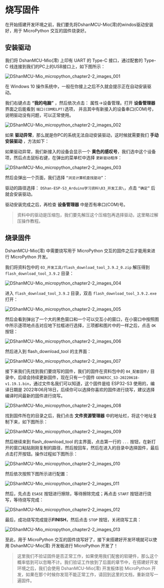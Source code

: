 # 烧写固件

在开始搭建开发环境之前，我们要先将DshanMCU-Mio(澪)的windos驱动安装好，用于 MicroPython 交互的固件烧录好。

## 安装驱动

我们将 DshanMCU-Mio(澪) 上印有 UART 的 Type-C 接口，通过配套的 Type-C 线连接到我们的PC上的USB接口上，如下图所示：

![DShanMCU-Mio_micropython_chapter2-2_images_001](_images/chapter2_images/DShanMCU-Mio_micropython_chapter2-2_images_001.jpg)

在 Windows 10 操作系统中，一般在你接上之后不久就会提示正在自动安装驱动。

我们右键点击 **“我的电脑”** ，然后依次点击： 属性->设备管理。打开 **设备管理器** 界面之后能看到 `端口(COM和LPT)`选项， 并且其中有新接入的设备串口(COM)号，说明驱动没有问题，可以正常使用。

![DShanMCU-Mio_micropython_chapter2-2_images_002](_images/chapter2_images/DShanMCU-Mio_micropython_chapter2-2_images_002.jpg)


如果 **驱动异常**，那么就是你PC的系统无法自动安装驱动，这时候就需要我们 **手动安装驱动** ，方法如下：

如果驱动异常，我们新接入的设备会显示一个 **黄色的感叹号**，我们选中这个设备项，然后点击鼠标右键，在弹出的菜单栏中选择 `更新驱动程序`：

![DShanMCU-Mio_micropython_chapter2-2_images_003](_images/chapter2_images/DShanMCU-Mio_micropython_chapter2-2_images_003.jpg)

然后会弹出一个页面，我们选择 `“浏览计算机查找驱动”`：

驱动的路径选择： `DShan-ESP-S3_Arduino学习资料\03_开发工具\`，点击 `“确定”` 后就会安装驱动。


驱动安装完成之后，再检查 **设备管理器** 中是否有串口(COM)号。

> 资料中的驱动是压缩包，我们要先解压这个压缩包再选择驱动，这里略过解压操作教程。

## 烧录固件

DshanMCU-Mio(澪) 中需要烧写用于 MicroPython 交互的固件之后才能用来进行 MicroPython 开发。

我们将资料包中的 `03_开发工具/flash_download_tool_3.9.2_0.zip` 解压得到 `flash_download_tool_3.9.2` 目录：

![DShanMCU-Mio_micropython_chapter2-2_images_004](_images/chapter2_images/DShanMCU-Mio_micropython_chapter2-2_images_004.jpg)

进入 `flash_download_tool_3.9.2` 目录，双击 `flash_download_tool_3.9.2.exe` 打开：

![DShanMCU-Mio_micropython_chapter2-2_images_005](_images/chapter2_images/DShanMCU-Mio_micropython_chapter2-2_images_005.jpg)

然后会看到弹出了一个大的黑色窗口和一个可以交互小的窗口，在小窗口中按照图中所示逐项地点击对应地下拉框进行选择，三项都和图片中的一样之后，点击 `OK` 按钮：

![DShanMCU-Mio_micropython_chapter2-2_images_006](_images/chapter2_images/DShanMCU-Mio_micropython_chapter2-2_images_006.jpg)

然后进入到 flash_download_tool 的主界面：

![DShanMCU-Mio_micropython_chapter2-2_images_007](_images/chapter2_images/DShanMCU-Mio_micropython_chapter2-2_images_007.jpg)

接下来我们先找到我们要烧写的固件，我们的固件在资料包中的 `04_配套固件/` 目录中，后续会持续更新固件，现在只有一个固件 `GENERIC_S3-20220618-v1.19.1.bin`，通过文件名我们可以知道，这个固件是给 ESP32-S3 使用的，编译日期是 2022年06月18日，后续你可以选择你喜欢的固件进行烧写，建议选择编译时间最新的固件进行烧写。

![DShanMCU-Mio_micropython_chapter2-2_images_008](_images/chapter2_images/DShanMCU-Mio_micropython_chapter2-2_images_008.jpg)

找到固件所在的目录之后，我们点击 **文件资源管理器** 中的地址栏，将这个地址复制下来，如下图所示：

![DShanMCU-Mio_micropython_chapter2-2_images_009](_images/chapter2_images/DShanMCU-Mio_micropython_chapter2-2_images_009.jpg)

然后继续来到 flash_download_tool 的主界面，点击第一行的 `...` 按钮，在新打开的窗口粘贴刚刚复制的路径，然后按回车，然后在进入的目录中选择固件，最后点击打开按钮。操作过程如下图所示：

![DShanMCU-Mio_micropython_chapter2-2_images_010](_images/chapter2_images/DShanMCU-Mio_micropython_chapter2-2_images_010.jpg)


然后依次按照下图所示进行配置：

![DShanMCU-Mio_micropython_chapter2-2_images_011](_images/chapter2_images/DShanMCU-Mio_micropython_chapter2-2_images_011.jpg)

然后，先点击 `ESASE` 按钮进行擦除，等待擦除完成；再点击 `START` 按钮进行烧写，等待烧写完成：

![DShanMCU-Mio_micropython_chapter2-2_images_012](_images/chapter2_images/DShanMCU-Mio_micropython_chapter2-2_images_012.jpg)

最后，成功烧写完成提示**FINISH**，然后点击 `STOP` 按钮，关闭烧写工具：

![DShanMCU-Mio_micropython_chapter2-2_images_013](_images/chapter2_images/DShanMCU-Mio_micropython_chapter2-2_images_013.jpg)


至此，用于 MicroPython 交互的固件烧写好了，接下来搭建好开发环境就可以使用 DshanMCU-Mio(澪) 开发板进行 MicroPython 开发了！

> 这里我们不验证固件是否正常工作，如果使用我们配套的软硬件，那么这个概率低到可以忽略不计。我们验证工作放到了后面的章节中，在搭建好开发环境之后，我们会使用 DshanMCU-Mio(澪) 开发板体验 MicroPython 开发，如果在那个时候你发现不能正常工作，请回到这里的文档，重新烧写一遍固件。
